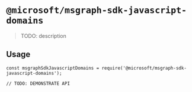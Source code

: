 # `@microsoft/msgraph-sdk-javascript-domains`

> TODO: description

## Usage

```
const msgraphSdkJavascriptDomains = require('@microsoft/msgraph-sdk-javascript-domains');

// TODO: DEMONSTRATE API
```
